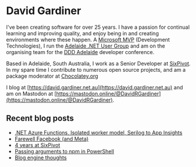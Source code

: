 # David Gardiner

I've been creating software for over 25 years. I have a passion for continual learning and improving quality, and enjoy being in and creating environments where these happen. A [Microsoft MVP](https://mvp.microsoft.com/en-us/PublicProfile/5001655) (Development Technologies), I run the [Adelaide .NET User Group](https://www.adnug.net) and am on the organising team for the [DDD Adelaide](https://www.dddadelaide.com) developer conference.

Based in Adelaide, South Australia, I work as a Senior Developer at [SixPivot](https://www.sixpivot.com.au). In my spare time I contribute to numerous open source projects, and am a package moderator at [Chocolatey.org](https://chocolatey.org)

I blog at [https://david.gardiner.net.au](https://david.gardiner.net.au) and am on Mastodon at [https://mastodon.online/@DavidRGardiner](https://mastodon.online/@DavidRGardiner).

## Recent blog posts

<!--START_SECTION:posts-->
* [.NET Azure Functions, Isolated worker model, Serilog to App Insights](https:&#x2F;&#x2F;david.gardiner.net.au&#x2F;2025&#x2F;02&#x2F;functions-serilog-appinsights.html)
* [Farewell Facebook (and Meta)](https:&#x2F;&#x2F;david.gardiner.net.au&#x2F;2025&#x2F;02&#x2F;farewell-facebook.html)
* [4 years at SixPivot](https:&#x2F;&#x2F;david.gardiner.net.au&#x2F;2025&#x2F;02&#x2F;four-years-sixpivot.html)
* [Passing arguments to npm in PowerShell](https:&#x2F;&#x2F;david.gardiner.net.au&#x2F;2025&#x2F;01&#x2F;npm-and-powershell.html)
* [Blog engine thoughts](https:&#x2F;&#x2F;david.gardiner.net.au&#x2F;2025&#x2F;01&#x2F;blog-engines.html)
<!--END_SECTION:posts-->
